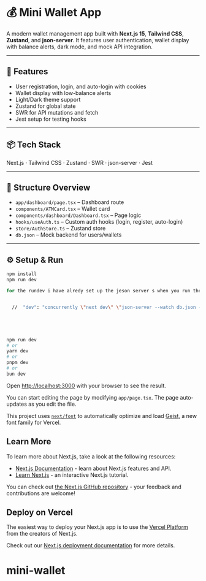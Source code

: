 
# 💰 Mini Wallet App

A modern wallet management app built with **Next.js 15**, **Tailwind CSS**, **Zustand**, and **json-server**. It features user authentication, wallet display with balance alerts, dark mode, and mock API integration.

---

## 🚀 Features

- User registration, login, and auto-login with cookies
- Wallet display with low-balance alerts
- Light/Dark theme support
- Zustand for global state
- SWR for API mutations and fetch
- Jest setup for testing hooks

---

## 📦 Tech Stack

Next.js · Tailwind CSS · Zustand · SWR · json-server · Jest

---

## 📂 Structure Overview

- `app/dashboard/page.tsx` – Dashboard route
- `components/ATMCard.tsx` – Wallet card
- `components/dashboard/Dashboard.tsx` – Page logic
- `hooks/useAuth.ts` – Custom auth hooks (login, register, auto-login)
- `store/AuthStore.ts` – Zustand store
- `db.json` – Mock backend for users/wallets

---

## ⚙️ Setup & Run

```bash
npm install
npm run dev 

for the rundev i have alredy set up the jeson server s when you run the run dev you will get the db.server runn too, it is et up in the package.json file


  //  "dev": "concurrently \"next dev\" \"json-server --watch db.json --port 4000\"",





npm run dev
# or
yarn dev
# or
pnpm dev
# or
bun dev
```

Open [http://localhost:3000](http://localhost:3000) with your browser to see the result.

You can start editing the page by modifying `app/page.tsx`. The page auto-updates as you edit the file.

This project uses [`next/font`](https://nextjs.org/docs/app/building-your-application/optimizing/fonts) to automatically optimize and load [Geist](https://vercel.com/font), a new font family for Vercel.

## Learn More

To learn more about Next.js, take a look at the following resources:

- [Next.js Documentation](https://nextjs.org/docs) - learn about Next.js features and API.
- [Learn Next.js](https://nextjs.org/learn) - an interactive Next.js tutorial.

You can check out [the Next.js GitHub repository](https://github.com/vercel/next.js) - your feedback and contributions are welcome!

## Deploy on Vercel

The easiest way to deploy your Next.js app is to use the [Vercel Platform](https://vercel.com/new?utm_medium=default-template&filter=next.js&utm_source=create-next-app&utm_campaign=create-next-app-readme) from the creators of Next.js.

Check out our [Next.js deployment documentation](https://nextjs.org/docs/app/building-your-application/deploying) for more details.
# mini-wallet
